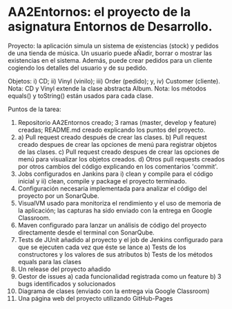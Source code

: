 # AA2Entornos: el proyecto de la asignatura Entornos de Desarrollo.

Proyecto: la aplicación simula un sistema de existencias (stock) y pedidos de una tienda de música. Un usuario puede aÑadir, borrar o mostrar las existencias en el sistema. Además, puede crear pedidos para un cliente cogiendo los detalles del usuario y de su pedido.

Objetos:  i) CD; ii) Vinyl (vinilo); iii) Order (pedido); y, iv) Customer (cliente).
Nota: CD y Vinyl extende la clase abstracta Album.
Nota: los métodos equals() y toString() están usados para cada clase.

Puntos de la tarea:

1) Repositorio AA2Entornos creado; 3 ramas (master, develop y feature) creadas; README.md creado explicando los puntos del proyecto.
2)  a) Pull request creado después de crear las clases.
    b) Pull request creado despues de crear las opciones de menú para registrar objetos de las clases.
    c) Pull request creado despues de crear las opciones de menú para visualizar los objetos creados.
    d) Otros pull requests creados por otros cambios del código explicando en los comentarios 'commit'.
3) Jobs configurados en Jankins para i) clean y compile para el código inicial y ii) clean, compile y package el proyecto terminado.
4) Configuración necesaria implementada para analizar el código del proyecto por un SonarQube.
5) VisualVM usado para monitoriza el rendimiento y el uso de memoria de la aplicación; las capturas ha sido enviado con la entrega en Google Classroom.
6) Maven configurado para lanzar un análisis de código del proyecto directamente desde el terminal con SonarQube.
7) Tests de JUnit añadido al proyecto y el job de Jenkins configurado para que se ejecuten cada vez que éste se lance
   a) Tests de los constructores y los valores de sus atributos
   b) Tests de los métodos equals para las clases
8) Un release del proyecto añadido
9) Gestor de issues
   a) cada funcionalidad registrada como un feature
   b) 3 bugs identificados y solucionados
10) Diagrama de clases (enviado con la entrega via Google Classroom)
11) Una página web del proyecto utilizando GitHub-Pages
